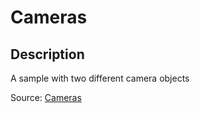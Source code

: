 # Cameras

## Description

A sample with two different camera objects

Source: [Cameras](https://github.com/KhronosGroup/glTF-Sample-Assets/tree/6f5b2f56eb285aa25b86f2de992596e596c5182d/Models/Cameras)
